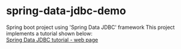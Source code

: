 # spring-data-jdbc-demo
Spring boot project using 'Spring Data JDBC' framework
This project implements a tutorial shown below:\
[Spring Data JDBC tutorial - web page](https://thorben-janssen.com/spring-data-jdbc-getting-started/)
